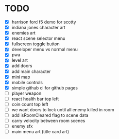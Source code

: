 # TODO

- [x] harrison ford f5 demo for scotty
- [x] indiana jones character art
- [x] enemies art
- [x] react scene selector menu
- [x] fullscreen toggle button
- [x] developer menu vs normal menu
- [x] pwa
- [x] level art
- [x] add doors
- [x] add main character
- [x] mini map
- [x] mobile controls
- [x] simple github ci for github pages
- [ ] player weapon
- [ ] react health bar top left
- [ ] coin count top left
- [ ] we want doors to lock until all enemy killed in room
- [ ] add isRoomCleared flag to scene data
- [ ] carry velocity between room scenes
- [ ] enemy sfx
- [ ] main menu art (title card art)
